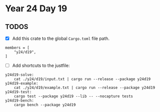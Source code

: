 # Year 24 Day 19

## TODOS

- [x] Add this crate to the global `Cargo.toml` file path.

```
members = [
    "y24/d19",
]
```

- [ ] Add shortcuts to the justfile:

```
y24d19-solve:
    cat ./y24/d19/input.txt | cargo run --release --package y24d19
y24d19-example:
    cat ./y24/d19/example.txt | cargo run --release --package y24d19
y24d19-test:
    cargo test --package y24d19 --lib -- --nocapture tests
y24d19-bench:
    cargo bench --package y24d19
```